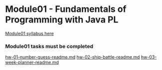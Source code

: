 # Module01 - Fundamentals of Programming with Java PL

[Module01 syllabus here](../_general/be-01-02-modules-javase-syllabus.pdf)

### Module01 tasks must be completed 
[hw-01-number-guess-readme.md](lessonZ/hw-01-number-guess-readme.md)
[hw-02-ship-battle-readme.md](lessonZ/hw-02-ship-battle-readme.md)
[hw-03-week-planner-readme.md](lessonZ/hw-03-week-planner-readme.md)
